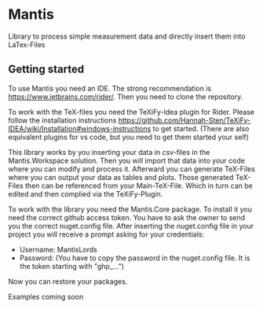 # Mantis
Library to process simple measurement data and directly insert them into LaTex-Files

## Getting started
To use Mantis you need an IDE. The strong recommendation is https://www.jetbrains.com/rider/.
Then you need to clone the repository. 

To work with the TeX-files you need the TeXiFy-Idea plugin for Rider.
Please follow the installation instructions https://github.com/Hannah-Sten/TeXiFy-IDEA/wiki/Installation#windows-instructions 
to get started.
(There are also equivalent plugins for vs code, but you need to get them started your self)

This library works by you inserting your data in csv-files in the Mantis.Workspace solution.
Then you will import that data into your code where you can modify and process it. Afterward
you can generate TeX-Files where you can output your data as tables and plots. Those generated
TeX-Files then can be referenced from your Main-TeX-File. Which in turn can be edited and
then complied via the TeXiFy-Plugin.

To work with the library you need the Mantis.Core package. To install it you need the correct github access token.
You have to ask the owner to send you the correct nuget.config file. After inserting the nuget.config file in your 
project you will receive a prompt asking for your credentials:
- Username: MantisLords
- Password: (You have to copy the password in the nuget.config file. It is the token starting with "ghp_...")

Now you can restore your packages.

Examples coming soon